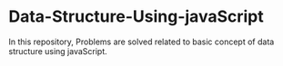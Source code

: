 # Data-Structure-Using-javaScript
In this repository, Problems are solved related to basic concept of data structure using javaScript.
